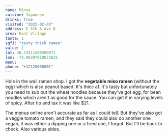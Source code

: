 ```yaml
---
name: Minca
cuisine: Japanese
drinks: True
visited: "2022-02-03"
address: E 5th & Ave B
area: East Village
taste: 1
sgfi: "tasty thick ramen"
value: 1
lat: 40.72411309300971
lon: -73.98287910023625
menu: 
phone: "+12125058001"
---
```


Hole in the wall ramen shop. I got the **vegetable miso ramen** (without the egg) which is also peanut based. It's thicc af. It's tasty but unfortunately you need to sub out the wheat noodles because they've got egg, for bean noodles which aren't as good for the sauce. You can get it in varying levels of spicy. After tip and tax it was like $21.

The menus online aren't accurate as far as I could tell. But they've also got a veggie tomato ramen, and they said they could also do another one vegan, it was either a dipping one or a fried one, I forgot. But I'll be back to check. Also various sides.
